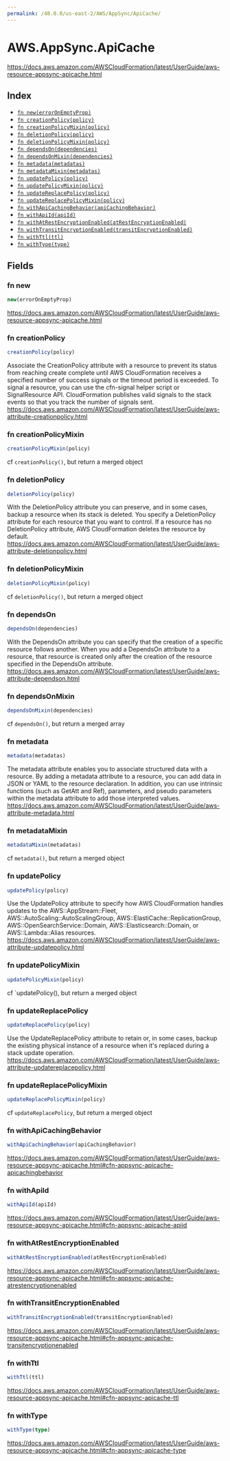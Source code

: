 ```yaml
---
permalink: /48.0.0/us-east-2/AWS/AppSync/ApiCache/
---
```


# AWS.AppSync.ApiCache

https://docs.aws.amazon.com/AWSCloudFormation/latest/UserGuide/aws-resource-appsync-apicache.html

## Index

* [`fn new(errorOnEmptyProp)`](#fn-new)
* [`fn creationPolicy(policy)`](#fn-creationpolicy)
* [`fn creationPolicyMixin(policy)`](#fn-creationpolicymixin)
* [`fn deletionPolicy(policy)`](#fn-deletionpolicy)
* [`fn deletionPolicyMixin(policy)`](#fn-deletionpolicymixin)
* [`fn dependsOn(dependencies)`](#fn-dependson)
* [`fn dependsOnMixin(dependencies)`](#fn-dependsonmixin)
* [`fn metadata(metadatas)`](#fn-metadata)
* [`fn metadataMixin(metadatas)`](#fn-metadatamixin)
* [`fn updatePolicy(policy)`](#fn-updatepolicy)
* [`fn updatePolicyMixin(policy)`](#fn-updatepolicymixin)
* [`fn updateReplacePolicy(policy)`](#fn-updatereplacepolicy)
* [`fn updateReplacePolicyMixin(policy)`](#fn-updatereplacepolicymixin)
* [`fn withApiCachingBehavior(apiCachingBehavior)`](#fn-withapicachingbehavior)
* [`fn withApiId(apiId)`](#fn-withapiid)
* [`fn withAtRestEncryptionEnabled(atRestEncryptionEnabled)`](#fn-withatrestencryptionenabled)
* [`fn withTransitEncryptionEnabled(transitEncryptionEnabled)`](#fn-withtransitencryptionenabled)
* [`fn withTtl(ttl)`](#fn-withttl)
* [`fn withType(type)`](#fn-withtype)

## Fields

### fn new

```ts
new(errorOnEmptyProp)
```

https://docs.aws.amazon.com/AWSCloudFormation/latest/UserGuide/aws-resource-appsync-apicache.html

### fn creationPolicy

```ts
creationPolicy(policy)
```

Associate the CreationPolicy attribute with a resource to prevent its status from reaching create complete until AWS CloudFormation receives a specified number of success signals or the timeout period is exceeded. To signal a resource, you can use the cfn-signal helper script or SignalResource API. CloudFormation publishes valid signals to the stack events so that you track the number of signals sent. 
https://docs.aws.amazon.com/AWSCloudFormation/latest/UserGuide/aws-attribute-creationpolicy.html

### fn creationPolicyMixin

```ts
creationPolicyMixin(policy)
```

cf `creationPolicy()`, but return a merged object

### fn deletionPolicy

```ts
deletionPolicy(policy)
```

With the DeletionPolicy attribute you can preserve, and in some cases, backup a resource when its stack is deleted. You specify a DeletionPolicy attribute for each resource that you want to control. If a resource has no DeletionPolicy attribute, AWS CloudFormation deletes the resource by default. 
https://docs.aws.amazon.com/AWSCloudFormation/latest/UserGuide/aws-attribute-deletionpolicy.html

### fn deletionPolicyMixin

```ts
deletionPolicyMixin(policy)
```

cf `deletionPolicy()`, but return a merged object

### fn dependsOn

```ts
dependsOn(dependencies)
```

With the DependsOn attribute you can specify that the creation of a specific resource follows another. When you add a DependsOn attribute to a resource, that resource is created only after the creation of the resource specified in the DependsOn attribute. 
https://docs.aws.amazon.com/AWSCloudFormation/latest/UserGuide/aws-attribute-dependson.html

### fn dependsOnMixin

```ts
dependsOnMixin(dependencies)
```

cf `dependsOn()`, but return a merged array

### fn metadata

```ts
metadata(metadatas)
```

The metadata attribute enables you to associate structured data with a resource. By adding a metadata attribute to a resource, you can add data in JSON or YAML to the resource declaration. In addition, you can use intrinsic functions (such as GetAtt and Ref), parameters, and pseudo parameters within the metadata attribute to add those interpreted values. 
https://docs.aws.amazon.com/AWSCloudFormation/latest/UserGuide/aws-attribute-metadata.html

### fn metadataMixin

```ts
metadataMixin(metadatas)
```

cf `metadata()`, but return a merged object

### fn updatePolicy

```ts
updatePolicy(policy)
```

Use the UpdatePolicy attribute to specify how AWS CloudFormation handles updates to the AWS::AppStream::Fleet, AWS::AutoScaling::AutoScalingGroup, AWS::ElastiCache::ReplicationGroup, AWS::OpenSearchService::Domain, AWS::Elasticsearch::Domain, or AWS::Lambda::Alias resources. 
https://docs.aws.amazon.com/AWSCloudFormation/latest/UserGuide/aws-attribute-updatepolicy.html

### fn updatePolicyMixin

```ts
updatePolicyMixin(policy)
```

cf `updatePolicy(), but return a merged object

### fn updateReplacePolicy

```ts
updateReplacePolicy(policy)
```

Use the UpdateReplacePolicy attribute to retain or, in some cases, backup the existing physical instance of a resource when it's replaced during a stack update operation. 
https://docs.aws.amazon.com/AWSCloudFormation/latest/UserGuide/aws-attribute-updatereplacepolicy.html

### fn updateReplacePolicyMixin

```ts
updateReplacePolicyMixin(policy)
```

cf `updateReplacePolicy`, but return a merged object

### fn withApiCachingBehavior

```ts
withApiCachingBehavior(apiCachingBehavior)
```

https://docs.aws.amazon.com/AWSCloudFormation/latest/UserGuide/aws-resource-appsync-apicache.html#cfn-appsync-apicache-apicachingbehavior

### fn withApiId

```ts
withApiId(apiId)
```

https://docs.aws.amazon.com/AWSCloudFormation/latest/UserGuide/aws-resource-appsync-apicache.html#cfn-appsync-apicache-apiid

### fn withAtRestEncryptionEnabled

```ts
withAtRestEncryptionEnabled(atRestEncryptionEnabled)
```

https://docs.aws.amazon.com/AWSCloudFormation/latest/UserGuide/aws-resource-appsync-apicache.html#cfn-appsync-apicache-atrestencryptionenabled

### fn withTransitEncryptionEnabled

```ts
withTransitEncryptionEnabled(transitEncryptionEnabled)
```

https://docs.aws.amazon.com/AWSCloudFormation/latest/UserGuide/aws-resource-appsync-apicache.html#cfn-appsync-apicache-transitencryptionenabled

### fn withTtl

```ts
withTtl(ttl)
```

https://docs.aws.amazon.com/AWSCloudFormation/latest/UserGuide/aws-resource-appsync-apicache.html#cfn-appsync-apicache-ttl

### fn withType

```ts
withType(type)
```

https://docs.aws.amazon.com/AWSCloudFormation/latest/UserGuide/aws-resource-appsync-apicache.html#cfn-appsync-apicache-type
